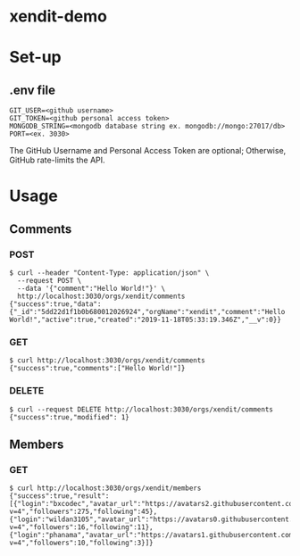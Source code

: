 # xendit-demo

# Set-up

## .env file

```
GIT_USER=<github username>
GIT_TOKEN=<github personal access token>
MONGODB_STRING=<mongodb database string ex. mongodb://mongo:27017/db>
PORT=<ex. 3030>

```

The GitHub Username and Personal Access Token are optional; Otherwise, GitHub rate-limits the API.

# Usage

## Comments

### POST
```
$ curl --header "Content-Type: application/json" \
  --request POST \
  --data '{"comment":"Hello World!"}' \
  http://localhost:3030/orgs/xendit/comments
{"success":true,"data":{"_id":"5dd22d1f1b0b680012026924","orgName":"xendit","comment":"Hello World!","active":true,"created":"2019-11-18T05:33:19.346Z","__v":0}}
```

### GET
```
$ curl http://localhost:3030/orgs/xendit/comments
{"success":true,"comments":["Hello World!"]}
```

### DELETE
```
$ curl --request DELETE http://localhost:3030/orgs/xendit/comments
{"success":true,"modified": 1}
```

## Members

### GET
```
$ curl http://localhost:3030/orgs/xendit/members
{"success":true,"result":[{"login":"bxcodec","avatar_url":"https://avatars2.githubusercontent.com/u/11002383?v=4","followers":275,"following":45},{"login":"wildan3105","avatar_url":"https://avatars0.githubusercontent.com/u/7030099?v=4","followers":16,"following":11},{"login":"phanama","avatar_url":"https://avatars1.githubusercontent.com/u/11147376?v=4","followers":10,"following":3}]}
```
